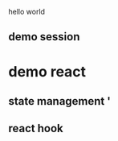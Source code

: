 
<p> hello world </p>


## demo session 

# demo react 


## state management '

## react hook






